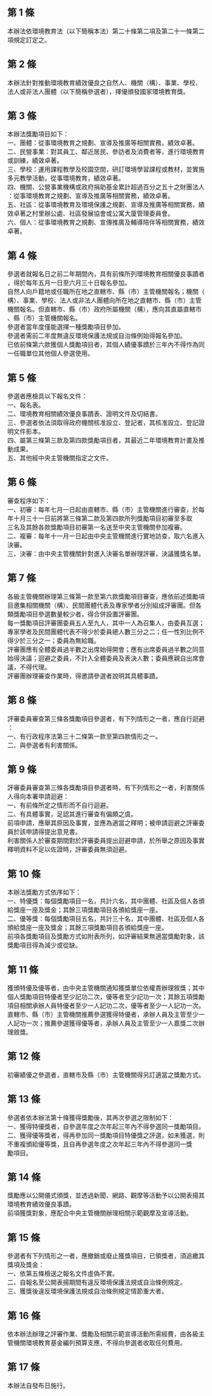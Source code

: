 第 1 條
-------
本辦法依環境教育法（以下簡稱本法）第二十條第二項及第二十一條第二  
項規定訂定之。

第 2 條
-------
本辦法針對推動環境教育績效優良之自然人、機關（構）、事業、學校、  
法人或非法人團體（以下簡稱參選者），擇優頒發國家環境教育獎。

第 3 條
-------
本辦法獎勵項目如下：  
一、團體：從事環境教育之規劃、宣導及推廣等相關實務，績效卓著。  
二、民營事業：對其員工、鄰近居民、參訪者及消費者等，進行環境教育  
    或訓練，績效卓著。  
三、學校：運用課程教學及校園空間，研訂環境學習課程或教材，並實施  
    多元教學活動，從事環境教育，績效卓著。  
四、機關、公營事業機構或政府捐助基金累計超過百分之五十之財團法人  
    ：從事環境教育之規劃、宣導及推廣等相關實務，績效卓著。  
五、社區：從事環境教育及環境保護之規劃、宣導及推廣等相關實務，績  
    效卓著之村里辦公處、社區發展協會或公寓大廈管理委員會。  
六、個人：從事環境教育之規劃、宣傳推廣及輔導陪伴等相關實務，績效  
    卓著。

第 4 條
-------
參選者就報名日之前二年期間內，具有前條所列環境教育相關優良事蹟者  
，得於每年五月一日至六月三十日報名參加。  
自然人向戶籍地或任職所在地之直轄市、縣（市）主管機關報名；機關（  
構）、事業、學校、法人或非法人團體向所在地之直轄市、縣（市）主管  
機關報名。但直轄市、縣（市）政府所屬機關（構），應向其直屬直轄市  
、縣（市）主管機關報名。  
參選者當年度僅能選擇一種獎勵項目參加。  
參選者需前二年度無違反環境保護法規或自治條例始得報名參加。  
已依前條第六款獲個人獎勵項目者，其個人績優事蹟於三年內不得作為同  
一任職單位其他個人參選使用。

第 5 條
-------
參選者應檢具以下報名文件：  
一、報名表。  
二、環境教育相關績效優良事蹟表、證明文件及切結書。  
三、參選者依法須取得政府機關核准設立、登記者，其核准設立、登記證  
    明文件影本。  
四、屬第三條第三款及第四款獎勵項目者，其最近二年環境教育計畫及推  
    動成果。  
五、其他經中央主管機關指定之文件。

第 6 條
-------
審查程序如下：  
一、初審：每年七月一日起由直轄市、縣（市）主管機關進行審查，於每  
    年十月三十一日前將第三條第二款及第四款所列獎勵項目初審至多取  
    三名及其餘各款獎勵項目初審第一名送至中央主管機關參加複審。  
二、複審：每年十一月一日起由中央主管機關進行實地訪查，取六名進入  
    決審。  
三、決審：由中央主管機關針對進入決審名單辦理評審，決議獲獎名單。

第 7 條
-------
各級主管機關辦理第三條第一款至第六款獎勵項目審查，應依前述獎勵項  
目邀集相關機關（構）、民間團體代表及專家學者分別組成評審團。但各  
類獎勵項目參選數量較少者，得合併設置評審團。  
每一獎勵項目評審團委員五人至九人，其中一人為召集人，由委員互選；  
專家學者及民間團體代表不得少於委員總人數三分之二；任一性別比例不  
得少於三分之一；委員為無給職。  
評審團應有全體委員過半數之出席始得開會；應有出席委員過半數之同意  
始得決議；迴避之委員，不計入全體委員及表決人數；委員應親自出席會  
議，不得代理。  
評審團辦理審查作業時，得邀請參選者說明其具體事蹟。

第 8 條
-------
評審委員審查第三條各獎勵項目參選者，有下列情形之一者，應自行迴避  
：  
一、有行政程序法第三十二條第一款至第四款情形之一。  
二、與參選者有利害關係。

第 9 條
-------
評審委員審查第三條各獎勵項目參選者時，有下列情形之一者，利害關係  
人得向本署申請迴避：  
一、有前條所定之情形而不自行迴避。  
二、有具體事實，足認其進行審查有偏頗之虞。  
前項申請，應舉其原因及事實，並應為適當之釋明；被申請迴避之評審委  
員於該申請得提出意見書。  
利害關係人於審查期間對於評審委員提出迴避申請，於所舉之原因及事實  
釋明資料不足以佐證時，評審委員無須迴避。

第 10 條
--------
本辦法獎勵方式依序如下：  
一、特優獎：每個獎勵項目一名，共計六名，其中團體、社區及個人各頒  
    給獎座一座及獎金；其餘三項獎勵項目各頒給獎座一座。  
二、優等獎：每個獎勵項目五名，共計三十名，其中團體、社區及個人各  
    頒給獎座一座及獎金；其餘三項獎勵項目各頒給獎座一座。  
前項各獎勵項目及獎勵方式如附表所列，如評審結果無適當獎勵對象，該  
獎勵項目得為減少或從缺。

第 11 條
--------
獲頒特優及優等者，由中央主管機關通知獲獎單位依權責辦理敘獎；其中  
個人獎勵項目特優者至少記功二次，優等者至少記功一次；其餘五項獎勵  
項目相關承辦人員特優者至少一人記功二次，優等者至少一人記功一次。  
直轄市、縣（市）主管機關推薦參選獲得特優者，承辦人員及主管至少一  
人記功一次；推薦參選獲得優等者，承辦人員及主管至少一人嘉獎二次辦  
理敘獎。

第 12 條
--------
初審績優之參選者，直轄市及縣（市）主管機關得另訂適當之獎勵方式。

第 13 條
--------
參選者依本辦法第十條獲得獎勵後，其再次參選之限制如下：  
一、獲得特優獎者，自參選年度之次年起三年內不得參選同一獎勵項目。  
二、獲得優等獎者，得再參加同一獎勵項目特優獎之評選，如未獲選，則  
    不重複頒給優等獎，且自再參選年度之次年起三年內不得參選同一獎  
    勵項目。

第 14 條
--------
獎勵應以公開儀式頒獎，並透過新聞、網路、觀摩等活動予以公開表揚其  
環境教育績效優良事蹟。  
前項獲獎對象，應配合中央主管機關辦理相關示範觀摩及宣導活動。

第 15 條
--------
參選者有下列情形之一者，應撤銷或廢止獲獎項目，已領獎者，須追繳其  
獎項及獎金：  
一、依第五條檢送之報名文件虛偽不實。  
二、自報名至公開表揚期間有違反環境保護法規或自治條例規定。  
三、獲獎後違反環境保護法規或自治條例規定情節重大者。

第 16 條
--------
依本辦法辦理之評審作業、獎勵及相關示範宣導活動所需經費，由各級主  
管機關環境教育基金編列預算支應，不得向參選者收取任何費用。

第 17 條
--------
本辦法自發布日施行。

